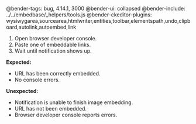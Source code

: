 @bender-tags: bug, 4.14.1, 3000
@bender-ui: collapsed
@bender-include: ../../embedbase/_helpers/tools.js
@bender-ckeditor-plugins: wysiwygarea,sourcearea,htmlwriter,entities,toolbar,elementspath,undo,clipboard,autolink,autoembed,link

1. Open browser developer console.
1. Paste one of embeddable links.
1. Wait until notification shows up.

**Expected:**

* URL has been correctly embedded.
* No console errors.

**Unexpected:**

* Notification is unable to finish image embedding.
* URL has not been embedded.
* Browser developer console reports errors.
